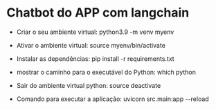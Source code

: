 # Chatbot do APP com langchain
- Criar o seu ambiente virtual: python3.9 -m venv myenv
- Ativar o ambiente virtual: source myenv/bin/activate
- Instalar as dependências: pip install -r requirements.txt

- mostrar o caminho para o executável do Python: which python
- Sair do ambiente virtual python: source deactivate

- Comando para executar a aplicação: uvicorn src.main:app --reload
